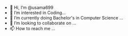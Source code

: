 - 👋 Hi, I’m @usama699
- 👀 I’m interested in Coding...
- 🌱 I’m currently doing Bachelor's in Computer Science ...
- 💞️ I’m looking to collaborate on ...
- 📫 How to reach me  ...

<!---
usama699/usama699 is a ✨ special ✨ repository because its `README.md` (this file) appears on your GitHub profile.
You can click the Preview link to take a look at your changes.
--->
